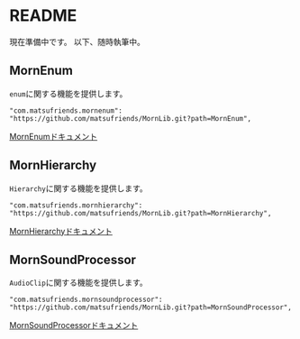 # README

現在準備中です。
以下、随時執筆中。

## MornEnum
`enum`に関する機能を提供します。
```
"com.matsufriends.mornenum": "https://github.com/matsufriends/MornLib.git?path=MornEnum",
```
[MornEnumドキュメント](MornEnum/README.md)

## MornHierarchy
`Hierarchy`に関する機能を提供します。
```
"com.matsufriends.mornhierarchy": "https://github.com/matsufriends/MornLib.git?path=MornHierarchy",
```
[MornHierarchyドキュメント](MornHierarchy/README.md)

## MornSoundProcessor
`AudioClip`に関する機能を提供します。
```
"com.matsufriends.mornsoundprocessor": "https://github.com/matsufriends/MornLib.git?path=MornSoundProcessor",
```
[MornSoundProcessorドキュメント](MornSoundProcessor/README.md)
